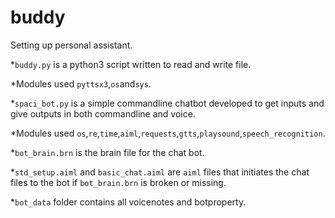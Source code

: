 # buddy

Setting up personal assistant.

*`buddy.py` is a python3 script written to read and write file.

  *Modules used `pyttsx3`,`os`and`sys`.

*`spaci_bot.py` is a simple commandline chatbot developed to get inputs and give outputs in both commandline and voice.

  *Modules used `os`,`re`,`time`,`aiml`,`requests`,`gtts`,`playsound`,`speech_recognition`.

*`bot_brain.brn` is the brain file for the chat bot.

*`std_setup.aiml` and `basic_chat.aiml` are `aiml` files that initiates the chat files to the bot if `bot_brain.brn` is broken or missing.

*`bot_data` folder contains all voicenotes and botproperty.
